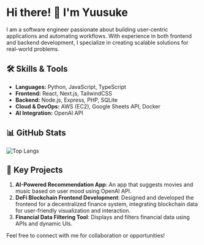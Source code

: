# Hi there! 👋 I'm Yuusuke

I am a software engineer passionate about building user-centric applications and automating workflows. With experience in both frontend and backend development, I specialize in creating scalable solutions for real-world problems.

## 🛠️ Skills & Tools
- **Languages:** Python, JavaScript, TypeScript
- **Frontend:** React, Next.js, TailwindCSS
- **Backend:** Node.js, Express, PHP, SQLite
- **Cloud & DevOps:** AWS (EC2), Google Sheets API, Docker
- **AI Integration:** OpenAI API

## 📊 GitHub Stats
![Top Langs](https://github-readme-stats.vercel.app/api/top-langs/?username=yusukekikuta0509&layout=compact)

## 🌟 Key Projects
1. **AI-Powered Recommendation App**: An app that suggests movies and music based on user mood using OpenAI API.
2. **DeFi Blockchain Frontend Development**: Designed and developed the frontend for a decentralized finance system, integrating blockchain data for user-friendly visualization and interaction.
3. **Financial Data Filtering Tool**: Displays and filters financial data using APIs and dynamic UIs.

Feel free to connect with me for collaboration or opportunities!
